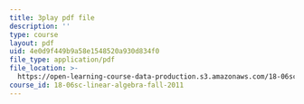 ```yaml
---
title: 3play pdf file
description: ''
type: course
layout: pdf
uid: 4e0d9f449b9a58e1548520a930d834f0
file_type: application/pdf
file_location: >-
  https://open-learning-course-data-production.s3.amazonaws.com/18-06sc-linear-algebra-fall-2011/4e0d9f449b9a58e1548520a930d834f0_4PnArrxCZLE.pdf
course_id: 18-06sc-linear-algebra-fall-2011
---
```

